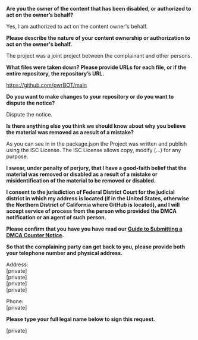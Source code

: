 **Are you the owner of the content that has been disabled, or authorized to act on the owner’s behalf?**

Yes, I am authorized to act on the content owner's behalf.

**Please describe the nature of your content ownership or authorization to act on the owner's behalf.**

The project was a joint project between the complainant and other persons.

**What files were taken down? Please provide URLs for each file, or if the entire repository, the repository’s URL.**

https://github.com/pwrBOT/main

**Do you want to make changes to your repository or do you want to dispute the notice?**

Dispute the notice.

**Is there anything else you think we should know about why you believe the material was removed as a result of a mistake?**

As you can see in in the package.json the Project was written and publish using the ISC License.
The ISC License allows copy, modify (...) for any purpose.

**I swear, under penalty of perjury, that I have a good-faith belief that the material was removed or disabled as a result of a mistake or misidentification of the material to be removed or disabled.**

**I consent to the jurisdiction of Federal District Court for the judicial district in which my address is located (if in the United States, otherwise the Northern District of California where GitHub is located), and I will accept service of process from the person who provided the DMCA notification or an agent of such person.**

**Please confirm that you have you have read our <a href="https://docs.github.com/articles/guide-to-submitting-a-dmca-counter-notice">Guide to Submitting a DMCA Counter Notice</a>.**

**So that the complaining party can get back to you, please provide both your telephone number and physical address.**

Address:  
[private]  
[private]  
[private]  
[private]  

Phone:  
[private]  

**Please type your full legal name below to sign this request.**

[private]  
